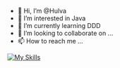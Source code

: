 - 👋 Hi, I’m @Hulva
- 👀 I’m interested in Java
- 🌱 I’m currently learning DDD
- 💞️ I’m looking to collaborate on ...
- 📫 How to reach me ...

[![My Skills](https://skillicons.dev/icons?i=java,spring,nodejs,bootstrap,cpp,docker,eclipse,figma,flutter,git,grafana,graphql,idea,jenkins,kafka,linux,mongodb,mysql,nginx,postman,py,rabbitmq,react,ts,vue,vscode&theme=light)](https://skillicons.dev)
<!---
Hulva/Hulva is a ✨ special ✨ repository because its `README.md` (this file) appears on your GitHub profile.
You can click the Preview link to take a look at your changes.
--->
